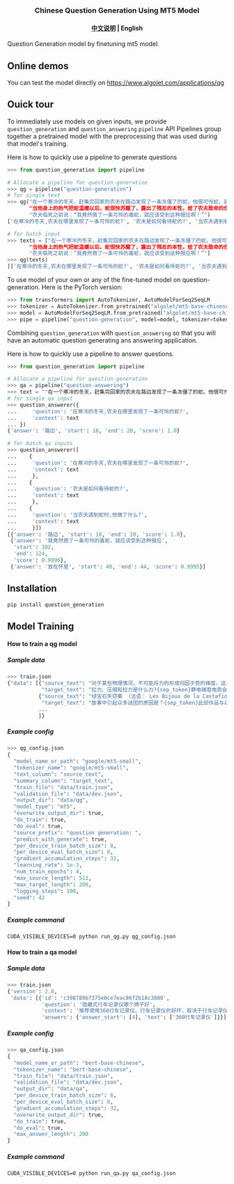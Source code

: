 
<h3 align="center">
    <p>Chinese Question Generation Using MT5 Model</p>
</h3>
<h4 align="center">
    <p>
        <a href="https://github.com/algolet/question_generation/blob/main/README.md">中文说明</a> |
        <b>English</b>
    <p>
</h4>
Question Generation model by finetuning mt5 model.

## Online demos
You can test the model directly on https://www.algolet.com/applications/qg

## Ouick tour
To immediately use models on given inputs, we provide `question_generation` and `question_answering` `pipeline` API
Pipelines group together a pretrained model with the preprocessing that was used during that model's training. 

Here is how to quickly use a pipeline to generate questions
``` python
>>> from question_generation import pipeline

# Allocate a pipeline for question-generation
>>> qg = pipeline("question-generation") 
# for single text         
>>> qg("在一个寒冷的冬天，赶集完回家的农夫在路边发现了一条冻僵了的蛇。他很可怜蛇，就把它放在怀里。
       "当他身上的热气把蛇温暖以后，蛇很快苏醒了，露出了残忍的本性，给了农夫致命的伤害——咬了农夫一口。
       "农夫临死之前说：“我竟然救了一条可怜的毒蛇，就应该受到这种报应啊！”")
['在寒冷的冬天,农夫在哪里发现了一条可怜的蛇?', '农夫是如何看待蛇的?', '当农夫遇到蛇时,他做了什么?']

# for batch input
>>> texts = ["在一个寒冷的冬天，赶集完回家的农夫在路边发现了一条冻僵了的蛇。他很可怜蛇，就把它放在怀里。
       "当他身上的热气把蛇温暖以后，蛇很快苏醒了，露出了残忍的本性，给了农夫致命的伤害——咬了农夫一口。
       "农夫临死之前说：“我竟然救了一条可怜的毒蛇，就应该受到这种报应啊！”"]
>>> qg(texts)
[['在寒冷的冬天,农夫在哪里发现了一条可怜的蛇?', '农夫是如何看待蛇的?', '当农夫遇到蛇时,他做了什么?']]
``` 
To use model of your own or any of the fine-tuned model on question-generation. Here is the PyTorch version:
``` python   
>>> from transformers import AutoTokenizer, AutoModelForSeq2SeqLM
>>> tokenizer = AutoTokenizer.from_pretrained("algolet/mt5-base-chinese-qg")
>>> model = AutoModelForSeq2SeqLM.from_pretrained("algolet/mt5-base-chinese-qg")
>>> pipe = pipeline("question-generation", model=model, tokenizer=tokenizer)
``` 

Combining `question_generation` with `question_answering` 
so that you will have an automatic question generating ans answering application.

Here is how to quickly use a pipeline to answer questions. 
``` python 
>>> from question_generation import pipeline

# Allocate a pipeline for question-generation
>>> qa = pipeline("question-answering") 
>>> text = ""在一个寒冷的冬天，赶集完回家的农夫在路边发现了一条冻僵了的蛇。他很可怜蛇，就把它放在怀里。当他身上的热气把蛇温暖以后，蛇很快苏醒了，露出了残忍的本性，给了农夫致命的伤害——咬了农夫一口。农夫临死之前说：“我竟然救了一条可怜的毒蛇，就应该受到这种报应啊！”""
# for single qa input
>>> question_answerer({
...     'question': '在寒冷的冬天,农夫在哪里发现了一条可怜的蛇?',
...     'context': text
... })
{'answer': '路边', 'start': 18, 'end': 20, 'score': 1.0} 

# for batch qa inputs
>>> question_answerer([
...    {
...     'question': '在寒冷的冬天,农夫在哪里发现了一条可怜的蛇?',
...     'context': text
...     },
...    {
...     'question': '农夫是如何看待蛇的?',
...     'context': text
...     },
...    {
...     'question': '当农夫遇到蛇时,他做了什么?',
...     'context': text
...     }])
[{'answer': '路边', 'start': 18, 'end': 20, 'score': 1.0},
 {'answer': '我竟然救了一条可怜的毒蛇，就应该受到这种报应',
  'start': 102,
  'end': 124,
  'score': 0.9996},
 {'answer': '放在怀里', 'start': 40, 'end': 44, 'score': 0.9995}]    
```   

## Installation
```bash
pip install question_generation
```
            
## Model Training
#### How to train a qg model
##### Sample data 
``` python 
>>> train.json
{"data": [{"source_text": "对于某些物理情况，不可能将力的形成归因于势的梯度。这通常是由于宏观物理的考虑，屈服力产生于微观状态的宏观统计平均值。例如，摩擦是由原子间大量静电势的梯度引起的，但表现为独立于任何宏观位置矢量的力模型。非保守力除摩擦力外，还包括其他接触力、拉力、压缩力和阻力。然而，对于任何足够详细的描述，所有这些力都是保守力的结果，因为每一个宏观力都是微观势梯度的净结果。",
           "target_text": "拉力、压缩和拉力是什么力?{sep_token}静电梯度电势会产生什么?{sep_token}为什么这些力是无法建模的呢?"}
          {"source_text": "绿宝石失窃案 （法语： Les Bijoux de la Castafiore ；英语： The Castafiore Emerald ）是丁丁历险记的第21部作品。作者是比利时漫画家埃尔热。本作与之前的丁丁历险记有著很大的不同，丁丁首次进行没有离开自己家的冒险，同时故事中没有明显的反派角色，充满了喜剧色彩。丁丁和船长原本在城堡悠闲度假，却因歌后突然造访而弄得鸡飞狗跳；媒体对歌后的行踪极度关注，穷追猛打；歌后一颗珍贵的绿宝石又突然失踪，引起了一波接一波的疑团，究竟谁的嫌疑最大？是船长刚刚收留的一伙吉卜赛人？是偷偷混入记者群中的神秘男子？是歌后的贴身女仆？还是行迹鬼祟的钢琴师？"，
           "target_text": "故事中引起众多谜团的原因是？{sep_token}此部作品与以往不同的地方在于哪里？{sep_token}丁丁和船长的悠闲假期因何被打乱？{sep_token}《绿宝石失窃案》是《丁丁历险记》系列的第几部？{sep_token}《绿宝石失窃案》的作者是谁？"}
          ...
          ]}
``` 
##### Example config
``` python 
>>> qg_config.json  
{
  "model_name_or_path": "google/mt5-small",
  "tokenizer_name": "google/mt5-small",
  "text_column": "source_text",
  "summary_column": "target_text",
  "train_file": "data/train.json",
  "validation_file": "data/dev.json",
  "output_dir": "data/qg",
  "model_type": "mt5",
  "overwrite_output_dir": true,
  "do_train": true,
  "do_eval": true,
  "source_prefix": "question generation: ",
  "predict_with_generate": true,
  "per_device_train_batch_size": 8,
  "per_device_eval_batch_size": 8,
  "gradient_accumulation_steps": 32,
  "learning_rate": 1e-3,
  "num_train_epochs": 4,
  "max_source_length": 512,
  "max_target_length": 200,
  "logging_steps": 100,
  "seed": 42
}
```   
##### Example command
```
CUDA_VISIBLE_DEVICES=0 python run_qg.py qg_config.json 
```


#### How to train a qa model
##### Sample data
``` python 
>>> train.json
{'version': 2.0,
 'data': [{'id': 'c398789b7375e0ce7eac86f2b18c3808',
           'question': '隐藏式行车记录仪哪个牌子好',
           'context': '推荐使用360行车记录仪。行车记录仪的好坏，取决于行车记录仪的摄像头配置，配置越高越好，再就是性价比。 行车记录仪配置需要1296p超高清摄像头比较好，这样录制视频清晰度高。再就是价格，性价比高也是可以值得考虑的。 360行车记录仪我使用了一段时间 ，觉得360行车记录仪比较好录得广角比较大，并且便宜实惠 ，价格才299，在360商城可以买到。可以参考对比下。',
           'answers': {'answer_start': [4], 'text': ['360行车记录仪']}}]}
``` 
##### Example config
``` python 
>>> qa_config.json  
{
  "model_name_or_path": "bert-base-chinese",
  "tokenizer_name": "bert-base-chinese",
  "train_file": "data/train.json",
  "validation_file": "data/dev.json",
  "output_dir": "data/qa",
  "per_device_train_batch_size": 8,
  "per_device_eval_batch_size": 8,
  "gradient_accumulation_steps": 32,
  "overwrite_output_dir": true,
  "do_train": true,
  "do_eval": true,
  "max_answer_length": 200
}
```   
##### Example command
```
CUDA_VISIBLE_DEVICES=0 python run_qa.py qa_config.json 
``` 






 
